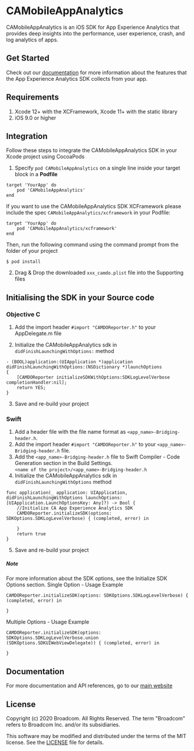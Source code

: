 # CAMobileAppAnalytics

CAMobileAppAnalytics is an iOS SDK for App Experience Analytics that provides deep insights into the performance, user experience, crash, and log analytics of apps.


## Get Started

Check out our [documentation](https://techdocs.broadcom.com/content/broadcom/techdocs/us/en/ca-enterprise-software/it-operations-management/app-experience-analytics-saas/SaaS/reference/data-collected-by-ca-app-experience-analytics-sdk.html) for more information about the features that the App Experience Analytics SDK collects from your app.


## Requirements
1. Xcode 12+ with the XCFramework, Xcode 11+ with the static library
2. iOS 9.0 or higher

## Integration
Follow these steps to integrate the CAMobileAppAnalytics SDK in your Xcode project using CocoaPods
1. Specify `pod CAMobileAppAnalytics` on a single line inside your target block in a **Podfile**

```
target 'YourApp' do
    pod 'CAMobileAppAnalytics'
end
```

If you want to use the CAMobileAppAnalytics SDK XCFramework please include the spec `CAMobileAppAnalytics/xcframework` in your Podfile:
```
target 'YourApp' do
    pod 'CAMobileAppAnalytics/xcframework'
end
```

Then, run the following command using the command prompt from the folder of your project

```
$ pod install
```
2. Drag & Drop the downloaded `xxx_camdo.plist` file into the Supporting files

## Initialising the SDK in your Source code
### Objective C

1. Add the import header `#import "CAMDOReporter.h"` to your AppDelegate.m file

2. Initialize the CAMobileAppAnalytics sdk in `didFinishLaunchingWithOptions:` method 

```
- (BOOL)application:(UIApplication *)application didFinishLaunchingWithOptions:(NSDictionary *)launchOptions
{
    [CAMDOReporter initializeSDKWithOptions:SDKLogLevelVerbose  completionHandler:nil];
    return YES;
}
```
3. Save and re-build your project

### Swift
1. Add a header file with the file name format as `<app_name>-Bridging-header.h`.
2. Add the import header `#import "CAMDOReporter.h"` to your `<app_name>-Bridging-header.h` file. 
3. Add the `<app_name>-Bridging-header.h` file to Swift Compiler - Code Generation section
in the Build Settings.
`<name of the project>/<app_name>-Bridging-header.h`
4. Initialize the CAMobileAppAnalytics sdk in `didFinishLaunchingWithOptions` method 
``` 
func application(_ application: UIApplication, didFinishLaunchingWithOptions launchOptions: [UIApplication.LaunchOptionsKey: Any]?) -> Bool {
    //Initialize CA App Experience Analytics SDK
    CAMDOReporter.initializeSDK(options: SDKOptions.SDKLogLevelVerbose) { (completed, error) in
        
    }
    return true
}
```
5. Save and re-build your project

##### Note
For more information about the SDK options, see the Initialize SDK Options section.
Single Option - Usage Example
```
CAMDOReporter.initializeSDK(options: SDKOptions.SDKLogLevelVerbose) { (completed, error) in
    
}
```
Multiple Options - Usage Example
```
CAMDOReporter.initializeSDK(options: SDKOptions.SDKLogLevelVerbose.union
(SDKOptions.SDKUIWebViewDelegate)) { (completed, error) in
    
}
```
## Documentation

For more documentation and API references, go to our [main website](https://techdocs.broadcom.com/content/broadcom/techdocs/us/en/ca-enterprise-software/it-operations-management/app-experience-analytics-saas/SaaS/configuring/collect-data-from-ios-applications.html)

## License

Copyright (c) 2020 Broadcom. All Rights Reserved.
The term "Broadcom" refers to Broadcom Inc. and/or its subsidiaries.

This software may be modified and distributed under the terms
of the MIT license. See the [LICENSE](/LICENSE) file for details.


